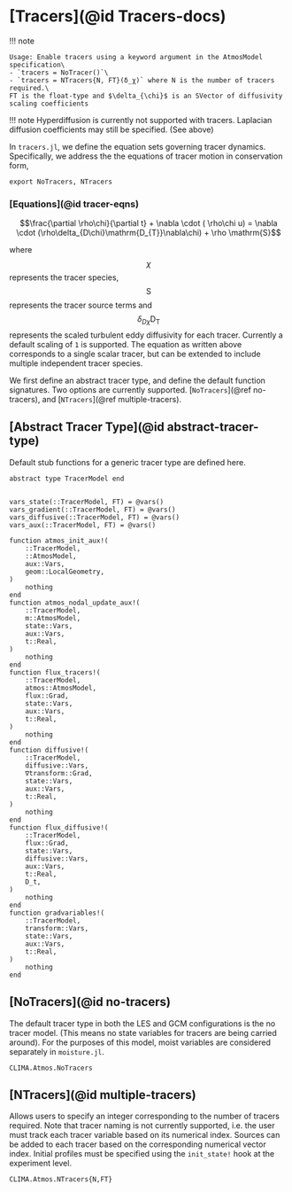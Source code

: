 # [Tracers](@id Tracers-docs)

!!! note

    Usage: Enable tracers using a keyword argument in the AtmosModel specification\
    - `tracers = NoTracer()`\
    - `tracers = NTracers{N, FT}(δ_χ)` where N is the number of tracers required.\
    FT is the float-type and $\delta_{\chi}$ is an SVector of diffusivity scaling coefficients

!!! note
    Hyperdiffusion is currently not supported with tracers. Laplacian diffusion coefficients
    may still be specified. (See above)


In `tracers.jl`, we define the equation sets governing
tracer dynamics. Specifically, we address the the equations
of tracer motion in conservation form,

```@example tracers
export NoTracers, NTracers
```

### [Equations](@id tracer-eqns)
```math
\frac{\partial \rho\chi}{\partial t} +  \nabla \cdot ( \rho\chi u) = \nabla \cdot (\rho\delta_{D\chi}\mathrm{D_{T}}\nabla\chi) + \rho \mathrm{S}
```
where  $$\chi$$ represents the tracer species, $$\mathrm{S}$$ represents the tracer source terms and $$\delta_{D\chi} \mathrm{D_{T}}$$ represents the scaled turbulent eddy diffusivity for each tracer.
Currently a default scaling of `1` is supported.
The equation as written above corresponds to a single scalar tracer, but can be extended to include
multiple independent tracer species.

We first define an abstract tracer type, and define the
default function signatures. Two options are currently
supported. [`NoTracers`](@ref no-tracers),
and [`NTracers`](@ref multiple-tracers).

## [Abstract Tracer Type](@id abstract-tracer-type)

Default stub functions for a generic tracer type are defined here.

```@example tracers
abstract type TracerModel end


vars_state(::TracerModel, FT) = @vars()
vars_gradient(::TracerModel, FT) = @vars()
vars_diffusive(::TracerModel, FT) = @vars()
vars_aux(::TracerModel, FT) = @vars()

function atmos_init_aux!(
    ::TracerModel,
    ::AtmosModel,
    aux::Vars,
    geom::LocalGeometry,
)
    nothing
end
function atmos_nodal_update_aux!(
    ::TracerModel,
    m::AtmosModel,
    state::Vars,
    aux::Vars,
    t::Real,
)
    nothing
end
function flux_tracers!(
    ::TracerModel,
    atmos::AtmosModel,
    flux::Grad,
    state::Vars,
    aux::Vars,
    t::Real,
)
    nothing
end
function diffusive!(
    ::TracerModel,
    diffusive::Vars,
    ∇transform::Grad,
    state::Vars,
    aux::Vars,
    t::Real,
)
    nothing
end
function flux_diffusive!(
    ::TracerModel,
    flux::Grad,
    state::Vars,
    diffusive::Vars,
    aux::Vars,
    t::Real,
    D_t,
)
    nothing
end
function gradvariables!(
    ::TracerModel,
    transform::Vars,
    state::Vars,
    aux::Vars,
    t::Real,
)
    nothing
end
```

## [NoTracers](@id no-tracers)
The default tracer type in both the LES and GCM configurations is the
no tracer model. (This means no state variables for tracers are being
carried around). For the purposes of this model, moist variables are
considered separately in `moisture.jl`.

```@docs
CLIMA.Atmos.NoTracers
```

## [NTracers](@id multiple-tracers)
Allows users to specify an integer corresponding to the number of
tracers required.  Note that tracer naming is not currently supported,
i.e. the user must track each tracer variable based on its
numerical index. Sources can be added to each tracer based on the
corresponding numerical vector index. Initial profiles must be specified using the
`init_state!` hook at the experiment level.

```@docs
CLIMA.Atmos.NTracers{N,FT}
```
